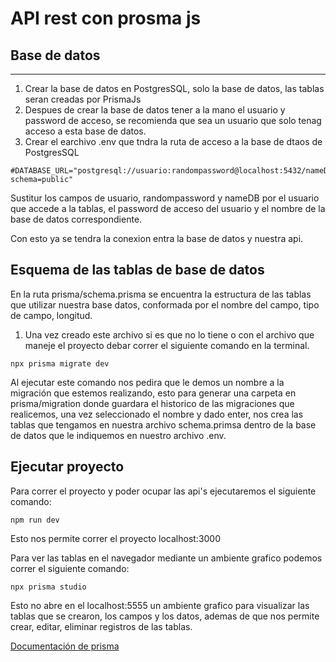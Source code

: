 # API rest con prosma js

## Base de datos

---

1. Crear la base de datos en PostgresSQL, solo la base de datos, las tablas seran creadas por PrismaJs
2. Despues de crear la base de datos tener a la mano el usuario y password de acceso, se recomienda que sea un usuario que solo tenag acceso a esta base de datos.
3. Crear el earchivo .env que tndra la ruta de acceso a la base de dtaos de PostgresSQL

```
#DATABASE_URL="postgresql://usuario:randompassword@localhost:5432/nameDB?schema=public"
```

Sustitur los campos de usuario, randompassword y nameDB por el usuario que accede a la tablas, el password de acceso del usuario y el nombre de la base de datos correspondiente.

Con esto ya se tendra la conexion entra la base de datos y nuestra api.

## Esquema de las tablas de base de datos

En la ruta prisma/schema.prisma se encuentra la estructura de las tablas que utilizar nuestra base datos, conformada por el nombre del campo, tipo de campo, longitud.

1. Una vez creado este archivo si es que no lo tiene o con el archivo que maneje el proyecto debar correr el siguiente comando en la terminal.

```
npx prisma migrate dev
```

Al ejecutar este comando nos pedira que le demos un nombre a la migración que estemos realizando, esto para generar una carpeta en prisma/migration donde guardara el historico de las migraciones que realicemos, una vez seleccionado el nombre y dado enter, nos crea las tablas que tengamos en nuestra archivo schema.primsa dentro de la base de datos que le indiquemos en nuestro archivo .env.

## Ejecutar proyecto

Para correr el proyecto y poder ocupar las api's ejecutaremos el siguiente comando:

```
npm run dev
```

Esto nos permite correr el proyecto localhost:3000

Para ver las tablas en el navegador mediante un ambiente grafico podemos correr el siguiente comando:

```
npx prisma studio
```

Esto no abre en el localhost:5555 un ambiente grafico para visualizar las tablas que se crearon, los campos y los datos, ademas de que nos permite crear, editar, eliminar registros de las tablas.

[Documentación de prisma](https://www.prisma.io/docs/getting-started/quickstart)

